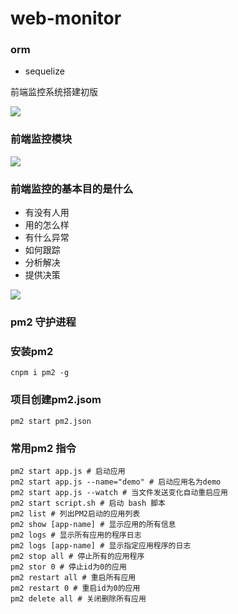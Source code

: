# web-monitor

### orm

- sequelize

前端监控系统搭建初版

<img src="http://missxiaolin.com/%E5%89%8D%E7%AB%AF%E7%9B%91%E6%8E%A7%E4%BD%93%E7%B3%BB.png" />

### 前端监控模块

<img src="http://missxiaolin.com/%E5%89%8D%E7%AB%AF%E7%9B%91%E6%8E%A7%E6%A8%A1%E5%9D%97.png" />

### 前端监控的基本目的是什么

- 有没有人用
- 用的怎么样
- 有什么异常
- 如何跟踪
- 分析解决
- 提供决策

<img src="http://missxiaolin.com/%E7%9B%91%E6%8E%A71592141625475.jpg" />

### pm2 守护进程

### 安装pm2

~~~
cnpm i pm2 -g
~~~

### 项目创建pm2.jsom

~~~
pm2 start pm2.json
~~~

### 常用pm2 指令

~~~
pm2 start app.js # 启动应用
pm2 start app.js --name="demo" # 启动应用名为demo
pm2 start app.js --watch # 当文件发送变化自动重启应用
pm2 start script.sh # 启动 bash 脚本
pm2 list # 列出PM2启动的应用列表
pm2 show [app-name] # 显示应用的所有信息
pm2 logs # 显示所有应用的程序日志
pm2 logs [app-name] # 显示指定应用程序的日志
pm2 stop all # 停止所有的应用程序
pm2 stor 0 # 停止id为0的应用
pm2 restart all # 重启所有应用
pm2 restart 0 # 重启id为0的应用
pm2 delete all # 关闭删除所有应用
~~~